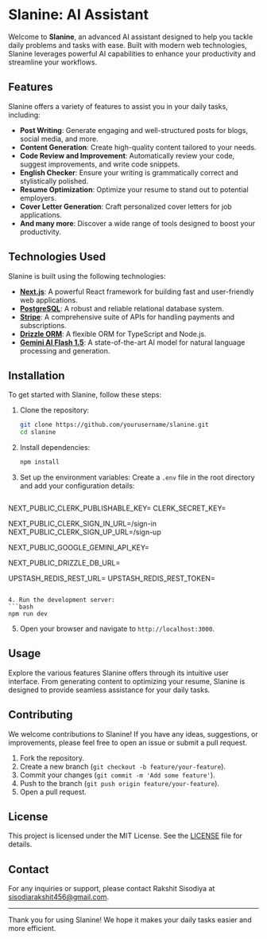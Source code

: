 # Slanine: AI Assistant

Welcome to **Slanine**, an advanced AI assistant designed to help you tackle daily problems and tasks with ease. Built with modern web technologies, Slanine leverages powerful AI capabilities to enhance your productivity and streamline your workflows.

## Features

Slanine offers a variety of features to assist you in your daily tasks, including:

- **Post Writing**: Generate engaging and well-structured posts for blogs, social media, and more.
- **Content Generation**: Create high-quality content tailored to your needs.
- **Code Review and Improvement**: Automatically review your code, suggest improvements, and write code snippets.
- **English Checker**: Ensure your writing is grammatically correct and stylistically polished.
- **Resume Optimization**: Optimize your resume to stand out to potential employers.
- **Cover Letter Generation**: Craft personalized cover letters for job applications.
- **And many more**: Discover a wide range of tools designed to boost your productivity.

## Technologies Used

Slanine is built using the following technologies:

- **[Next.js](https://nextjs.org/)**: A powerful React framework for building fast and user-friendly web applications.
- **[PostgreSQL](https://www.postgresql.org/)**: A robust and reliable relational database system.
- **[Stripe](https://stripe.com/)**: A comprehensive suite of APIs for handling payments and subscriptions.
- **[Drizzle ORM](https://github.com/jeremydmiller/drizzle)**: A flexible ORM for TypeScript and Node.js.
- **[Gemini AI Flash 1.5](https://geminiaiflash.com/)**: A state-of-the-art AI model for natural language processing and generation.

## Installation

To get started with Slanine, follow these steps:

1. Clone the repository:
   ```bash
   git clone https://github.com/yourusername/slanine.git
   cd slanine
   ```

2. Install dependencies:
   ```bash
   npm install
   ```

3. Set up the environment variables:
   Create a `.env` file in the root directory and add your configuration details:
   ```env
   
NEXT_PUBLIC_CLERK_PUBLISHABLE_KEY=
CLERK_SECRET_KEY=

NEXT_PUBLIC_CLERK_SIGN_IN_URL=/sign-in
NEXT_PUBLIC_CLERK_SIGN_UP_URL=/sign-up

NEXT_PUBLIC_GOOGLE_GEMINI_API_KEY=

NEXT_PUBLIC_DRIZZLE_DB_URL=

UPSTASH_REDIS_REST_URL=
UPSTASH_REDIS_REST_TOKEN=

   ```

4. Run the development server:
   ```bash
   npm run dev
   ```

5. Open your browser and navigate to `http://localhost:3000`.

## Usage

Explore the various features Slanine offers through its intuitive user interface. From generating content to optimizing your resume, Slanine is designed to provide seamless assistance for your daily tasks.

## Contributing

We welcome contributions to Slanine! If you have any ideas, suggestions, or improvements, please feel free to open an issue or submit a pull request.

1. Fork the repository.
2. Create a new branch (`git checkout -b feature/your-feature`).
3. Commit your changes (`git commit -m 'Add some feature'`).
4. Push to the branch (`git push origin feature/your-feature`).
5. Open a pull request.

## License

This project is licensed under the MIT License. See the [LICENSE](LICENSE) file for details.

## Contact

For any inquiries or support, please contact Rakshit Sisodiya at [sisodiarakshit456@gmail.com](mailto:sisodiarakshit456@gmail.com).

---

Thank you for using Slanine! We hope it makes your daily tasks easier and more efficient.
